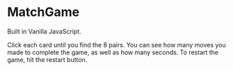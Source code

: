 # MatchGame
Built in Vanilla JavaScript.

Click each card until you find the 8 pairs. You can see how many moves you made to complete the game, as well as how many seconds. To restart the game, hit the restart button. 
